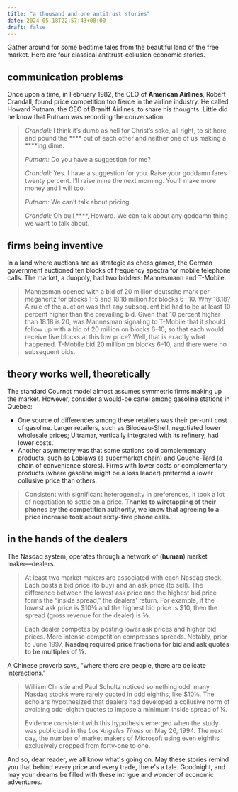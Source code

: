 ```yaml
---
title: "a thousand and one antitrust stories"
date: 2024-05-18T22:57:43+08:00
draft: false
---
```


Gather around for some bedtime tales from the beautiful land of the free market. Here are four classical antitrust-collusion economic stories.

## communication problems

Once upon a time, in February 1982, the CEO of **American Airlines**, Robert Crandall, found price competition too fierce in the airline industry. He called Howard Putnam, the CEO of Braniff Airlines, to share his thoughts. Little did he know that Putnam was recording the conversation:

> *Crandall:* I think it’s dumb as hell for Christ’s sake, all right, to sit here and pound the  \*\*\*\* out of each other and neither one of us making a \*\*\*\*ing dime.
>
> *Putnam:* Do you have a suggestion for me?
>
> *Crandall:* Yes. I have a suggestion for you. Raise your goddamn fares twenty percent. I’ll raise mine the next morning. You’ll make more money and I will too.
>
> *Putnam:* We can’t talk about pricing.
>
>  *Crandall:* Oh bull \*\*\*\*, Howard. We can talk about any goddamn thing we want to talk about.

## firms being inventive

In a land where auctions are as strategic as chess games, the German government auctioned ten blocks of frequency spectra for mobile telephone calls. The market, a duopoly, had two bidders: Mannesmann and T-Mobile.

> Mannesman opened with a bid of 20 million deutsche mark per megahertz for blocks 1–5 and 18.18 million for blocks 6– 10. Why 18.18? A rule of the auction was that any subsequent bid had to be at least 10 percent higher than the prevailing bid. Given that 10 percent higher than 18.18 is 20, was Mannesman signaling to T-Mobile that it should follow up with a bid of 20 million on blocks 6–10, so that each would receive five blocks at this low price? Well, that is exactly what happened. T-Mobile bid 20 million on blocks 6–10, and there were no subsequent bids. 

## theory works well, theoretically

The standard Cournot model almost assumes symmetric firms making up the market. However, consider a would-be cartel among gasoline stations in Quebec:

- One source of differences among these retailers was their per-unit cost of gasoline. Larger retailers, such as Bilodeau-Shell, negotiated lower wholesale prices; Ultramar, vertically integrated with its refinery, had lower costs.
- Another asymmetry was that some stations sold complementary products, such as Loblaws (a supermarket chain) and Couche-Tard (a chain of convenience stores). Firms with lower costs or complementary products (where gasoline might be a loss leader) preferred a lower collusive price than others.

> Consistent with significant heterogeneity in preferences, it took a lot of negotiation to settle on a price. **Thanks to wiretapping of their phones by the competition authority, we know that agreeing to a price increase took about sixty-five phone calls.**

## in the hands of the dealers

The Nasdaq system, operates through a network of (**human**) market maker––dealers.

> At least two market makers are associated with each Nasdaq stock. Each posts a bid price (to buy) and an ask price (to sell). The difference between the lowest ask price and the highest bid price forms the “inside spread,” the dealers' return. For example, if the lowest ask price is \$10⅜ and the highest bid price is \$10, then the spread (gross revenue for the dealer) is **⅜**.
>
> Each dealer competes by posting lower ask prices and higher bid prices. More intense competition compresses spreads. Notably, prior to June 1997, **Nasdaq required price fractions for bid and ask quotes to be multiples of ⅛.**

A Chinese proverb says, "where there are people, there are delicate interactions."

> William Christie and Paul Schultz noticed something odd: many Nasdaq stocks were rarely quoted in odd eighths, like \$10⅛. The scholars hypothesized that dealers had developed a collusive norm of avoiding odd-eighth quotes to impose a minimum inside spread of ¼.
>
> Evidence consistent with this hypothesis emerged when the study was publicized in the *Los Angeles Times* on May 26, 1994. The next day, the number of market makers of Microsoft using even eighths exclusively dropped from forty-one to one.

And so, dear reader, we all know what's going on. May these stories remind you that behind every price and every trade, there's a tale. Goodnight, and may your dreams be filled with these intrigue and wonder of economic adventures.
